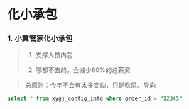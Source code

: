 # 化小承包

### 1. 小翼管家化小承包

> 1. 支撑人员内包		
>
> 2. 哪都不去的，会减少60%的总薪资



> 总原则：今年不会有太多变动，只是吹风、导向
> 

```sql
select * from xygj_config_info where order_id = "12345"
```

